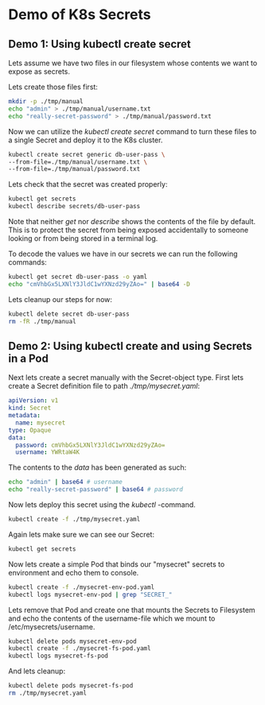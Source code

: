 # Demo of K8s Secrets

## Demo 1: Using kubectl create secret

Lets assume we have two files in our filesystem whose contents we want to expose
as secrets.

Lets create those files first:

```sh
mkdir -p ./tmp/manual
echo "admin" > ./tmp/manual/username.txt
echo "really-secret-password" > ./tmp/manual/password.txt
```

Now we can utilize the _kubectl create secret_ command to turn these files to a
single Secret and deploy it to the K8s cluster.

```sh
kubectl create secret generic db-user-pass \
--from-file=./tmp/manual/username.txt \
--from-file=./tmp/manual/password.txt
```

Lets check that the secret was created properly:

```sh
kubectl get secrets
kubectl describe secrets/db-user-pass
```

Note that neither _get_ nor _describe_ shows the contents of the file by default.
This is to protect the secret from being exposed accidentally
to someone looking or from being stored in a terminal log.

To decode the values we have in our secrets we can run the following commands:

```sh
kubectl get secret db-user-pass -o yaml
echo "cmVhbGx5LXNlY3JldC1wYXNzd29yZAo=" | base64 -D
```

Lets cleanup our steps for now:

```sh
kubectl delete secret db-user-pass
rm -fR ./tmp/manual
```

## Demo 2: Using kubectl create and using Secrets in a Pod

Next lets create a secret manually with the Secret-object type.
First lets create a Secret definition file to path _./tmp/mysecret.yaml_:

```yaml
apiVersion: v1
kind: Secret
metadata:
  name: mysecret
type: Opaque
data:
  password: cmVhbGx5LXNlY3JldC1wYXNzd29yZAo=
  username: YWRtaW4K
```

The contents to the _data_ has been generated as such:

```sh
echo "admin" | base64 # username
echo "really-secret-password" | base64 # password
```

Now lets deploy this secret using the _kubectl_ -command.

```sh
kubectl create -f ./tmp/mysecret.yaml
```

Again lets make sure we can see our Secret:

```sh
kubectl get secrets
```

Now lets create a simple Pod that binds our "mysecret" secrets to environment
and echo them to console.

```sh
kubectl create -f ./mysecret-env-pod.yaml
kubectl logs mysecret-env-pod | grep "SECRET_"
```

Lets remove that Pod and create one that mounts the Secrets to Filesystem
and echo the contents of the username-file which we mount to /etc/mysecrets/username.

```sh
kubectl delete pods mysecret-env-pod
kubectl create -f ./mysecret-fs-pod.yaml
kubectl logs mysecret-fs-pod
```

And lets cleanup:

```sh
kubectl delete pods mysecret-fs-pod
rm ./tmp/mysecret.yaml
```
